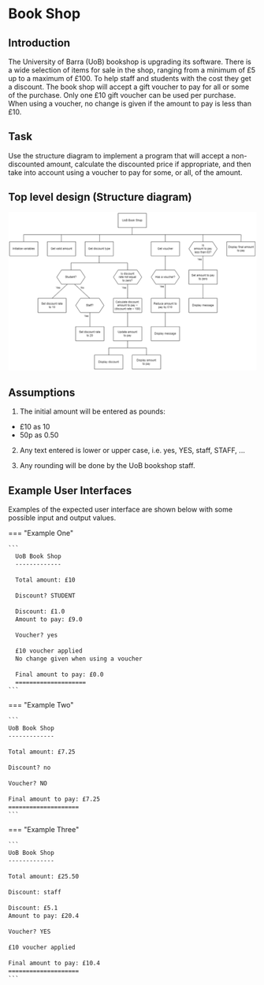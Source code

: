 # Book Shop

## Introduction

The University of Barra (UoB) bookshop is upgrading its software.  There is a wide selection of items for sale in the shop, ranging from a minimum of £5 up to a maximum of £100.  To help staff and students with the cost they get a discount.  The book shop will accept a gift voucher to pay for all or some of the purchase.  Only one £10 gift voucher can be used per purchase.  When using a voucher, no change is given if the amount to pay is less than £10.

## Task

Use the structure diagram to implement a program that will accept a non-discounted amount, calculate the discounted price if appropriate, and then take into account using a voucher to pay for some, or all, of the amount.

## Top level design (Structure diagram)

![Structure diagram](./Images/sd2.png)

## Assumptions

1. The initial amount will be entered as pounds:

* £10 as 10
* 50p as 0.50

2. Any text entered is lower or upper case, i.e. yes, YES, staff, STAFF, ...

3. Any rounding will be done by the UoB bookshop staff.

## Example User Interfaces

Examples of the expected user interface are shown below with some possible input and output values.

=== "Example One"

    ```
      UoB Book Shop
      -------------
      
      Total amount: £10
      
      Discount? STUDENT
      
      Discount: £1.0
      Amount to pay: £9.0
      
      Voucher? yes
      
      £10 voucher applied
      No change given when using a voucher
      
      Final amount to pay: £0.0
      ====================
    ```

=== "Example Two"

    ```
    UoB Book Shop
    -------------
    
    Total amount: £7.25
    
    Discount? no
    
    Voucher? NO
    
    Final amount to pay: £7.25
    ====================
    ```
    
=== "Example Three"

    ``` 
    UoB Book Shop
    -------------
    
    Total amount: £25.50
    
    Discount: staff
    
    Discount: £5.1
    Amount to pay: £20.4
    
    Voucher? YES
    
    £10 voucher applied
    
    Final amount to pay: £10.4
    ====================
    ```

